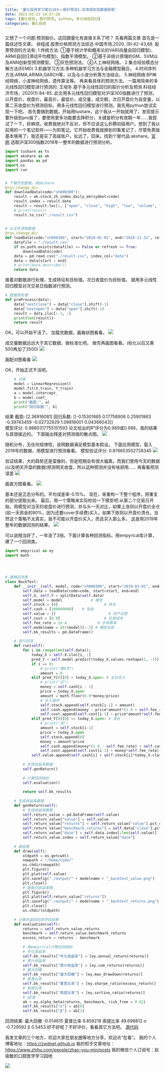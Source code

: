```yaml
---
title: '量化投资学习笔记103——股价预测1:总体规划及数据获取'
date: 2021-03-23 14:57:28
tags: [量化投资, 股价预测, python, 多元线性回归]
categories: 量化投资
---
```

又想了一个问题:预测股价。这回跟量化有直接关系了吧？
先看两篇文章
首先是一篇综述性文章。
徐程成.股票价格预测方法综述.中国市场,2020, (9):42-43,68.
股票预测的方法有:
1.传统方法:
①基于统计学和概率论的VAR(向量自回归模型)、ARM(自回归滑动平均模型)、指数平滑模型。
②基于非统计原理的GM、SVM以及ANN创新型预测模型。
③灰色预测法。
④人工神经网络。
2.集合经验模态分解方法(EEMD)
3.机器学习方法:多种机器学习方法与金融模型融合。
4.时间序列方法:ARMA,ARIMA,GARCH等，以及与小波分析等方法结合。
5.神经网络:BP神经网络，小波神经网络，遗传算法等。
再来看具体的预测方法。
一篇用简单的多元线性回归模型进行预测的:
王培冬.基于多元线性回归的股价分析及预测.科技经济市场，2020(1):84-85.
此文用多元线性回归模型对沪深300指数进行了预测，以开盘价，收盘价，最高价，最低价，成交量，成交额，次日开盘价为自变量，以第二天收盘价为预测目标，用多元线性回归模型进行预测。我先用python尝试实现一下吧。
首先要搞到数据。开始用tushare，这个我从一开始就用了，发现提示要升级到pro版了，要使用更多功能要去挣积分，关键是积分有效期一年……我尝试了一下，好麻烦。收费我绝对不反对，但不应该这么折腾初级用户。想到了我以前用的一个笔记软件——为知笔记。它开始收费我就换到印象笔记了，尽管免费版基本够用了，我还是买了高级账户。扯远了，回来。找到个替代品:akshare。[官网](https://www.akshare.xyz/zh_CN/latest/)
选取沪深300指数2018年一整年的数据进行预测分析。
```python
import tushare as ts
import akshare as ak
import pandas as pd
import os
import run


# 下载历史数据，用akshare
@run.change_dir
def downloadData(code="sh000300"):
    result = ak.stock_zh_index_daily_em(symbol=code)
    result.index = result.date
    result = result.loc[:, ["open", "close", "high", "low", "volume", "amount"]]
    # print(result)
    result.to_csv("./result.csv")
    
    
# 从文件读取数据
@run.change_dir
def loadData(code="sh000300", start="2018-01-01", end="2018-12-31", refresh = False):
    datafile = "./result.csv"
    if os.path.exists(datafile) == False or refresh == True:
        downloadData(code)
    data = pd.read_csv("./result.csv", index_col="date")
    data = data[start : end]
    # print(data.describe())
    return data
```
接着对数据进行处理，生成特征和目标值。次日收盘价为目标值。
就用多元线性回归模型对次交易日指数进行预测。
```python
# 数据预处理
def preProcess(data):
    data["nextclose"] = data["close"].shift(-1)
    data["nextopen"] = data["open"].shift(-1)
    result = data.iloc[:-1, :]
    print(len(result))
    return result
```
OK，可以开始干活了。
加载完数据，画箱状图看看。
![](https://zymblog-1258069789.cos.ap-chengdu.myqcloud.com/blog0178-QTLearn/74/01.png)

成交量数据远远大于其它数据，做标准化吧。
做完再画图看看。(标化以后又乘500再加了3500)
![](https://zymblog-1258069789.cos.ap-chengdu.myqcloud.com/blog0178-QTLearn/74/02.png)

画配对图看看
![](https://zymblog-1258069789.cos.ap-chengdu.myqcloud.com/blog0178-QTLearn/74/03.png)

OK，开始正式干活吧。
```python
    # 训练
    model = LinearRegression()
    model.fit(X_train, Y_train)
    a = model.intercept_
    b = model.coef_
    print("截距:", a)
    print("回归系数:", b)
```
结果
截距: [2.36916081]                                              回归系数: [[-0.15301665  0.17758906  0.25901863 -0.39743459 -0.02732929  1.09816001 0.04366043]]                                 
模型评分: 0.9880317755151593
论文给出的R²评分为0.989或0.988，我的结果与其很接近的。
下面输出残差对预测值的散点图。
![](https://zymblog-1258069789.cos.ap-chengdu.myqcloud.com/blog0178-QTLearn/74/04.png)

随机分布，无任何规律性，说明数据满足模型基本假设。
下面应用模型，载入2019年的数据，用模型进行预测看看。
模型验证评分: 0.976653552728345
![](https://zymblog-1258069789.cos.ap-chengdu.myqcloud.com/blog0178-QTLearn/74/05.png)

验证结果，大的趋势还是蛮像的，但是短期会有很大偏离。而我们使用今天的数据(以及明天开盘的数据)预测明天收盘，所以这种预测并没有啥卵用……
再看看预测误差
![](https://zymblog-1258069789.cos.ap-chengdu.myqcloud.com/blog0178-QTLearn/74/06.png)

画直方图看看。
![](https://zymblog-1258069789.cos.ap-chengdu.myqcloud.com/blog0178-QTLearn/74/07.png)

基本还是正态分布的。平均误差率-0.15%。
现在，来重构一下整个程序，把重复的部分提取出来。
最后，用一个策略来实际检验一下模型吧:从第二个交易日开始，用模型对当天的收盘价进行预测，并与头一天对比，如果上涨则以开盘价全仓(前一天资金的90%，因为还要cover手续费)买入，如果下跌则以开盘价清仓。当然这个策略不太真实，我不可能以开盘价买入，而且买入那么多。
这是用2019年整年的数据回测的结果。
![](https://zymblog-1258069789.cos.ap-chengdu.myqcloud.com/blog0178-QTLearn/74/08.png)

可以说相当好了，一年涨了3倍。下面计算各种回测指标。用empyrical库计算，建了一个回测类。
```python
import empyrical as ey
import math




# 策略回测类
class BackTest:
    def __init__(self, model, code="sh000300", start="2019-01-01", end="2019-12-31"):
        self.data = loadData(code=code, start=start, end=end)
        self.X, self.Y = splitData(self.data)
        self.model = model             # 模型
        self.stock = [0]                     # 持仓
        self.cash = [100000000]    # 现金
        self.value = []                        # 资产总额
        self.cost = [0.0]                    # 交易成本
        self.fee_rate = 1e-4              # 手续费率
        self.modelname = str(model)[:-2] # 模型名称
        self.bk_results = pd.DataFrame()
        
    # 进行回测
    def run(self):
        for i in range(len(self.data)):
            today_X = self.X.iloc[i, :]
            pred_Y = self.model.predict(today_X.values.reshape(1, -1))
            if i == 0:
                # print("第0天")
                amount = 0
            elif pred_Y[0][0] > today_X.open: # 全仓买入
                # print("买")
                money = self.cash[i - 1]
                price = today_X.open
                amount = math.floor(0.9*money/price)
                # 买入操作
                self.stock.append(self.stock[i-1] + amount)
                self.cash.append(money - price*amount*(1.0 + self.fee_rate))
                self.cost.append(self.cost[i-1] + price*amount*self.fee_rate)
            elif pred_Y[0][0] <= today_X.open: # 清仓
                # print("卖")
                amount = self.stock[i-1]
                price = today_X.open
                self.stock.append(0)
                money = amount*price
                self.cash.append(money*(1.0 - self.fee_rate) + self.cash[i-1])
                self.cost.append(self.cost[i-1] + money*self.fee_rate)
            self.value.append(self.cash[i] + self.stock[i]*today_X.close)
            
        # 生成收益率数据
        self.genReturn()
        
        # 计算回测指标
        self.evaluation()
        
        return self.bk_results
            
    # 生成收益率数据
    def genReturn(self):
        # 生成收益率数据
        self.return_value = pd.DataFrame(self.value)
        self.return_value["value"] = self.value
        self.return_value["returns"] = self.return_value["value"].pct_change()
        self.return_value["benchmark_returns"] = self.data["close"].pct_change().values
        self.return_value["date"] = self.data.index[:len(self.value)]
        self.return_value.index = self.return_value["date"]
            
    # 画结果
    def draw(self):
        oldpath = os.getcwd()
        newpath = "/home/code/"
        os.chdir(newpath)
        plt.figure()
        plt.plot(self.value)
        plt.savefig("./output/" + modelname + "_backtest_value.png")
        plt.close()
        # 画每日收益率图
        plt.figure()
        plt.plot(self.return_value["returns"])
        plt.savefig("./output/" + modelname + "_backtest_returns.png")
        plt.close()
        os.chdir(oldpath)
        
    # 计算并返回回测评估结果
    def evaluation(self):
        returns = self.return_value.returns
        benchmark = self.return_value.benchmark_returns
        excess_return = returns - benchmark
    
        # 用empyrical计算回测指标
        # 年化收益率
        self.bk_results["年化收益率"] = [ey.annual_return(returns)]
        # 累计收益率
        self.bk_results["累计收益率"] = [ey.cum_returns(returns)]
        # 最大回撤
        self.bk_results["最大回撤"] = [ey.max_drawdown(returns)]
        # 夏普比率
        self.bk_results["夏普比率"] = [ey.sharpe_ratio(excess_return)]
        # 索提比率
        self.bk_results["索提比率"] = [ey.sortino_ratio(returns)]
        # αβ值
        ab = ey.alpha_beta(returns, benchmark, risk_free = 0.02)
        self.bk_results["α"] = ab[0]
        self.bk_results["β"] = ab[1]
```
回测结果:
最大回撤 -0.014615
夏普比率 6.859218
索提比率 49.698812
α -0.729592
β 0.5453
好不好呢？不好评价，看看其它方法吧。
[源代码](https://github.com/zwdnet/stock)




我发文章的三个地方，欢迎大家在朋友圈等地方分享，欢迎点“在看”。
我的个人博客地址：https://zwdnet.github.io
我的知乎文章地址： https://www.zhihu.com/people/zhao-you-min/posts
我的微信个人订阅号：赵瑜敏的口腔医学学习园地




![](https://zymblog-1258069789.cos.ap-chengdu.myqcloud.com/other/wx.jpg)
